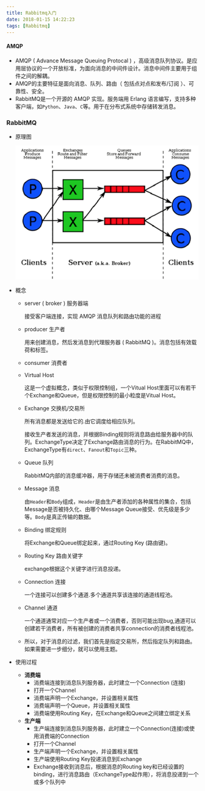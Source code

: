 ```yaml
---
title: Rabbitmq入门
date: 2018-01-15 14:22:23
tags: [Rabbitmq]
---
```


#### AMQP

- AMQP ( Advance Message Queuing Protocal ) ，高级消息队列协议。是应用层协议的一个开放标准，为面向消息的中间件设计。消息中间件主要用于组件之间的解耦。
- AMQP的主要特征是面向消息、队列、路由（ 包括点对点和发布/订阅 ）、可靠性、安全。
- RabbitMQ是一个开源的 AMQP 实现。服务端用 Erlang 语言编写，支持多种客户端，如`Python`、`Java`、`C`等。用于在分布式系统中存储转发消息。

### RabbitMQ

- 原理图

  ![rabbitmq](/images/rabbitmq.png)


- 概念

  - server ( broker ) 服务器端

    接受客户端连接，实现 AMQP 消息队列和路由功能的进程

  - producer 生产者

    用来创建消息，然后发消息到代理服务器 ( RabbitMQ )。消息包括有效载荷和标签。

  - consumer 消费者

  - Virtual Host

    这是一个虚拟概念，类似于权限控制组，一个Vitual Host里面可以有若干个Exchange和Queue，但是权限控制的最小粒度是Vitual Host。

  - Exchange 交换机/交易所

    所有消息都是发送给它的.由它调度给相应队列。

    接收生产者发送的消息，并根据Binding规则将消息路由给服务器中的队列。ExchangeType决定了Exchange路由消息的行为。在RabbitMQ中，ExchangeType有`direct`、`Fanout`和`Topic`三种。

  - Queue 队列

    RabbitMQ内部的消息缓冲器，用于存储还未被消费者消费的消息。

  - Message 消息

    由`Header`和`Body`组成，`Header`是由生产者添加的各种属性的集合，包括Message是否被持久化、由哪个Message Queue接受、优先级是多少等。`Body`是真正传输的数据。

  - Binding 绑定规则

    将Exchange和Queue绑定起来，通过Routing Key (路由键)。

  - Routing Key 路由关键字

    exchange根据这个关键字进行消息投递。

  - Connection 连接

    一个连接可以创建多个通道.多个通道共享该连接的通道线程池。

  - Channel 通道

    一个通道通常对应一个生产者或一个消费者，否则可能出现bug,通道可以创建若干消费者，所有被创建的消费者共享connection的消费者线程池。

  - 所以，对于消息的过滤，我们首先是指定交易所，然后指定队列和路由。如果需要进一步细分，就可以使用主题。

- 使用过程

  - **消费端**
      - 消费端连接到消息队列服务器，此时建立一个Connection (连接)
      - 打开一个Channel
      - 消费端声明一个Exchange，并设置相关属性
      - 消费端声明一个Queue，并设置相关属性
      - 消费端使用Routing Key，在Exchange和Queue之间建立绑定关系
  - **生产端**
      - 生产端连接到消息队列服务器，此时建立一个Connection(连接)或使用消费端的Connection
      - 打开一个Channel
      - 生产端声明一个Exchange，并设置相关属性
      - 生产端使用Routing Key投递消息到Exchange
      - Exchange接收到消息后，根据消息的Routing key和已经设置的binding，进行消息路由（ExchangeType起作用），将消息投递到一个或多个队列中


